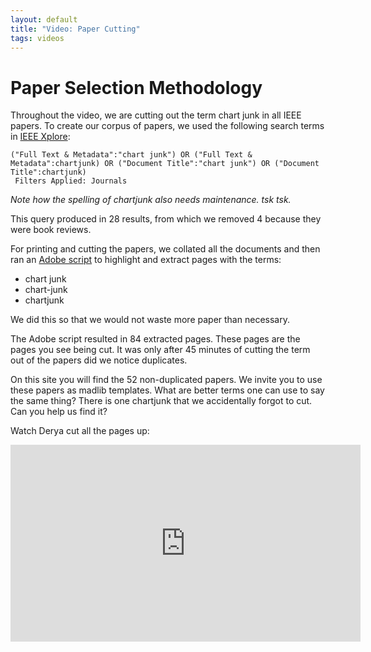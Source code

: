 ```yaml
---
layout: default
title: "Video: Paper Cutting"
tags: videos
---
```



# Paper Selection Methodology

Throughout the video, we are cutting out the term chart junk in all IEEE papers. To create our corpus of papers, we used the following search terms in [IEEE Xplore](/ieeexplore.ieee.org):

```
("Full Text & Metadata":"chart junk") OR ("Full Text & Metadata":chartjunk) OR ("Document Title":"chart junk") OR ("Document Title":chartjunk)
 Filters Applied: Journals
```
*Note how the spelling of chartjunk also needs maintenance. tsk tsk.*

This query produced in 28 results, from which we removed 4 because they were book reviews.

For printing and cutting the papers, we collated all the documents and then ran an [Adobe script](https://acrobatusers.com/assets/uploads/actions/Find_and_Highlight_Words_and_Phrases.pdf) to highlight and extract pages with the terms:

- chart junk
- chart-junk
- chartjunk

We did this so that we would not waste more paper than necessary.

The Adobe script resulted in 84 extracted pages. These pages are the pages you see being cut. It was only after 45 minutes of cutting the term out of the papers did we notice duplicates. 

On this site you will find the 52 non-duplicated papers. We invite you to use these papers as madlib templates. What are better terms one can use to say the same thing? There is one chartjunk that we accidentally forgot to cut. Can you help us find it?


Watch Derya cut all the pages up:
<iframe width="560" height="315" src="https://www.youtube.com/embed/SIbbSDTYUeY" frameborder="0" allowfullscreen></iframe>
